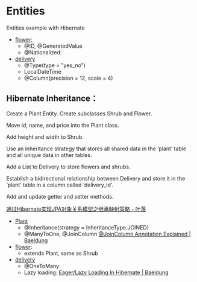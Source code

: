 # Entities
Entities example with Hibernate

- [flower](src/main/java/com/udacity/EntityExec/data/Flower.java): 
    - @ID, @GeneratedValue
    - @Nationalized: 
- [delivery](src/main/java/com/udacity/EntityExec/data/Delivery.java)
    - @Type(type = "yes_no")
    - LocalDateTime
    - @Column(precision = 12, scale = 4)
## Hibernate Inheritance：

Create a Plant Entity. Create subclasses Shrub and Flower.


Move id, name, and price into the Plant class.


Add height and width to Shrub.


Use an inheritance strategy that stores all shared data in the ‘plant’ table and all unique data in other tables.


Add a List to Delivery to store flowers and shrubs.


Establish a bidirectional relationship between Delivery and store it in the ‘plant’ table in a column called ‘delivery_id’.


Add and update getter and setter methods.


[通过Hibernate实现JPA对象关系模型之继承映射策略 - 叶落](https://www.yelcat.cc/index.php/archives/1535/)
- [Plant](src/main/java/com/udacity/EntityExec/data/Plant.java)
  - @Inheritance(strategy = InheritanceType.JOINED)
  - @ManyToOne, @JoinColumn [@JoinColumn Annotation Explained | Baeldung](https://www.baeldung.com/jpa-join-column)
- [flower](src/main/java/com/udacity/EntityExec/data/Flower.java): 
    - extends Plant, same as Shrub
- [delivery](src/main/java/com/udacity/EntityExec/data/Delivery.java)
  - @OneToMany
  - Lazy loading: [Eager/Lazy Loading In Hibernate | Baeldung](https://www.baeldung.com/hibernate-lazy-eager-loading)

